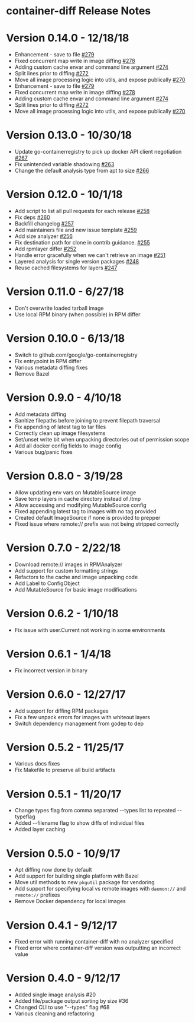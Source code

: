 # container-diff Release Notes

# Version 0.14.0 - 12/18/18
* Enhancement - save to file [#279](https://github.com/GoogleContainerTools/container-diff/pull/279)
* Fixed concurrent map write in image diffing [#278](https://github.com/GoogleContainerTools/container-diff/pull/278)
* Adding custom cache envar and command line argument [#274](https://github.com/GoogleContainerTools/container-diff/pull/274)
* Split lines prior to diffing [#272](https://github.com/GoogleContainerTools/container-diff/pull/272)
* Move all image processing logic into utils, and expose publically [#270](https://github.com/GoogleContainerTools/container-diff/pull/270)
* Enhancement - save to file [#279](https://github.com/GoogleContainerTools/container-diff/pull/279)
* Fixed concurrent map write in image diffing [#278](https://github.com/GoogleContainerTools/container-diff/pull/278)
* Adding custom cache envar and command line argument [#274](https://github.com/GoogleContainerTools/container-diff/pull/274)
* Split lines prior to diffing [#272](https://github.com/GoogleContainerTools/container-diff/pull/272)
* Move all image processing logic into utils, and expose publically [#270](https://github.com/GoogleContainerTools/container-diff/pull/270)

# Version 0.13.0 - 10/30/18
* Update go-containerregistry to pick up docker API client negotiation [#267](https://github.com/GoogleContainerTools/container-diff/pull/267)
* Fix unintended variable shadowing [#263](https://github.com/GoogleContainerTools/container-diff/pull/263)
* Change the default analysis type from apt to size [#266](https://github.com/GoogleContainerTools/container-diff/pull/266)

# Version 0.12.0 - 10/1/18
* Add script to list all pull requests for each release [#258](https://github.com/GoogleContainerTools/container-diff/pull/258)
* Fix deps [#260](https://github.com/GoogleContainerTools/container-diff/pull/260)
* Backfill changelog [#257](https://github.com/GoogleContainerTools/container-diff/pull/257)
* Add maintainers file and new issue template [#259](https://github.com/GoogleContainerTools/container-diff/pull/259)
* Add size analyzer [#256](https://github.com/GoogleContainerTools/container-diff/pull/256)
* Fix destination path for clone in contrib guidance. [#255](https://github.com/GoogleContainerTools/container-diff/pull/255)
* Add rpmlayer differ [#252](https://github.com/GoogleContainerTools/container-diff/pull/252)
* Handle error gracefully when we can't retrieve an image [#251](https://github.com/GoogleContainerTools/container-diff/pull/251)
* Layered analysis for single version packages [#248](https://github.com/GoogleContainerTools/container-diff/pull/248)
* Reuse cached filesystems for layers [#247](https://github.com/GoogleContainerTools/container-diff/pull/247)

# Version 0.11.0 - 6/27/18
* Don't overwrite loaded tarball image
* Use local RPM binary (when possible) in RPM differ

# Version 0.10.0 - 6/13/18
* Switch to github.com/google/go-containerregistry
* Fix entrypoint in RPM differ
* Various metadata diffing fixes
* Remove Bazel

# Version 0.9.0 - 4/10/18
* Add metadata diffing
* Sanitize filepaths before joining to prevent filepath traversal
* Fix appending of latest tag to tar files
* Correctly clean up image filesystems
* Set/unset write bit when unpacking directories out of permission scope
* Add all docker config fields to image config
* Various bug/panic fixes

# Version 0.8.0 - 3/19/28
* Allow updating env vars on MutableSource image
* Save temp layers in cache directory instead of /tmp
* Allow accessing and modifying MutableSource config
* Fixed appending latest tag to images with no tag provided
* Created default ImageSource if none is provided to prepper
* Fixed issue where remote:// prefix was not being stripped correctly

# Version 0.7.0 - 2/22/18
* Download remote:// images in RPMAnalyzer
* Add support for custom formatting strings
* Refactors to the cache and image unpacking code
* Add Label to ConfigObject
* Add MutableSource for basic image modifications

# Version 0.6.2 - 1/10/18
* Fix issue with user.Current not working in some environments

# Version 0.6.1 - 1/4/18
* Fix incorrect version in binary

# Version 0.6.0 - 12/27/17
* Add support for diffing RPM packages
* Fix a few unpack errors for images with whiteout layers
* Switch dependency management from godep to dep

# Version 0.5.2 - 11/25/17
* Various docs fixes
* Fix Makefile to preserve all build artifacts

# Version 0.5.1 - 11/20/17
* Change types flag from comma separated --types list to repeated --typeflag
* Added --filename flag to show diffs of individual files
* Added layer caching

# Version 0.5.0 - 10/9/17
* Apt diffing now done by default
* Add support for building single platform with Bazel
* Move util methods to new `pkgutil` package for vendoring
* Add support for specifying local vs remote images with `daemon://` and `remote://` prefixes
* Remove Docker dependency for local images


# Version 0.4.1 - 9/12/17
* Fixed error with running container-diff with no analyzer specified
* Fixed error where container-diff version was outputting an incorrect value

# Version 0.4.0 - 9/12/17
* Added single image analysis #20 
* Added file/package output sorting by size #36
* Changed CLI to use "--types" flag #68 
* Various cleaning and refactoring
